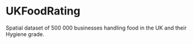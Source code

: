 # UKFoodRating
Spatial dataset of 500 000 businesses handling food in the UK and their Hygiene grade.
